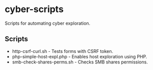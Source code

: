 # cyber-scripts
Scripts for automating cyber exploration.

## Scripts

* http-csrf-curl.sh - Tests forms with CSRF token. 
* php-simple-host-expl.php - Enables host exploration using PHP.
* smb-check-shares-perms.sh - Checks SMB shares permissions.
